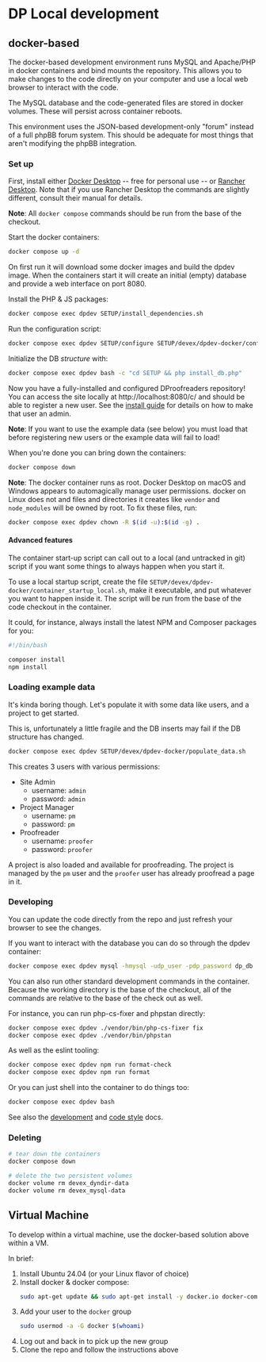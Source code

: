 # DP Local development

## docker-based

The docker-based development environment runs MySQL and Apache/PHP in docker
containers and bind mounts the repository. This allows you to make changes to
the code directly on your computer and use a local web browser to interact with
the code.

The MySQL database and the code-generated files are stored in docker volumes.
These will persist across container reboots.

This environment uses the JSON-based development-only "forum" instead of a
full phpBB forum system. This should be adequate for most things that aren't
modifying the phpBB integration.

### Set up

First, install either [Docker Desktop](https://www.docker.com/products/docker-desktop/)
-- free for personal use -- or [Rancher Desktop](https://rancherdesktop.io/).
Note that if you use Rancher Desktop the commands are slightly different,
consult their manual for details.

**Note**: All `docker compose` commands should be run from the base of the checkout.

Start the docker containers:
```bash
docker compose up -d
```

On first run it will download some docker images and build the dpdev image.
When the containers start it will create an initial (empty) database and
provide a web interface on port 8080.

Install the PHP & JS packages:
```bash
docker compose exec dpdev SETUP/install_dependencies.sh
```

Run the configuration script:
```bash
docker compose exec dpdev SETUP/configure SETUP/devex/dpdev-docker/configuration.sh .
```

Initialize the DB _structure_ with:
```bash
docker compose exec dpdev bash -c "cd SETUP && php install_db.php"
```

Now you have a fully-installed and configured DProofreaders repository!
You can access the site locally at http://localhost:8080/c/ and should be
able to register a new user. See the [install guide](../INSTALL.md) for
details on how to make that user an admin.

**Note**: If you want to use the example data (see below) you must load that
before registering new users or the example data will fail to load!

When you're done you can bring down the containers:
```bash
docker compose down
```

**Note**: The docker container runs as root. Docker Desktop on macOS and Windows
appears to automagically manage user permissions. docker on Linux does not and
files and directories it creates like `vendor` and `node_modules` will be owned
by root. To fix these files, run:
```bash
docker compose exec dpdev chown -R $(id -u):$(id -g) .
```

#### Advanced features

The container start-up script can call out to a local (and untracked in git)
script if you want some things to always happen when you start it.

To use a local startup script, create the file
`SETUP/devex/dpdev-docker/container_startup_local.sh`, make it executable, and
put whatever you want to happen inside it. The script will be run from the
base of the code checkout in the container.

It could, for instance, always install the latest NPM and Composer packages for
you:
```bash
#!/bin/bash

composer install
npm install
```

### Loading example data

It's kinda boring though. Let's populate it with some data like users, and a
project to get started.

This is, unfortunately a little fragile and the DB inserts may fail if the DB
structure has changed.
```bash
docker compose exec dpdev SETUP/devex/dpdev-docker/populate_data.sh
```

This creates 3 users with various permissions:
* Site Admin
  * username: `admin`
  * password: `admin`
* Project Manager
  * username: `pm`
  * password: `pm`
* Proofreader
  * username: `proofer`
  * password: `proofer`

A project is also loaded and available for proofreading. The project is managed
by the `pm` user and the `proofer` user has already proofread a page in it.

### Developing

You can update the code directly from the repo and just refresh your browser to
see the changes.

If you want to interact with the database you can do so through the dpdev
container:
```bash
docker compose exec dpdev mysql -hmysql -udp_user -pdp_password dp_db
```

You can also run other standard development commands in the container. Because
the working directory is the base of the checkout, all of the commands are
relative to the base of the check out as well.

For instance, you can run php-cs-fixer and phpstan directly:
```bash
docker compose exec dpdev ./vendor/bin/php-cs-fixer fix
docker compose exec dpdev ./vendor/bin/phpstan
```

As well as the eslint tooling:
```bash
docker compose exec dpdev npm run format-check
docker compose exec dpdev npm run format
```

Or you can just shell into the container to do things too:
```bash
docker compose exec dpdev bash
```

See also the [development](../DEVELOPMENT.md) and [code style](../CODE_STYLE.md)
docs.

### Deleting

```bash
# tear down the containers
docker compose down

# delete the two persistent volumes
docker volume rm devex_dyndir-data
docker volume rm devex_mysql-data
```

## Virtual Machine

To develop within a virtual machine, use the docker-based solution above
within a VM.

In brief:
1. Install Ubuntu 24.04 (or your Linux flavor of choice)
2. Install docker & docker compose:
   ```bash
   sudo apt-get update && sudo apt-get install -y docker.io docker-compose-v2
   ```
3. Add your user to the `docker` group
   ```bash
   sudo usermod -a -G docker $(whoami)
   ```
4. Log out and back in to pick up the new group
5. Clone the repo and follow the instructions above
